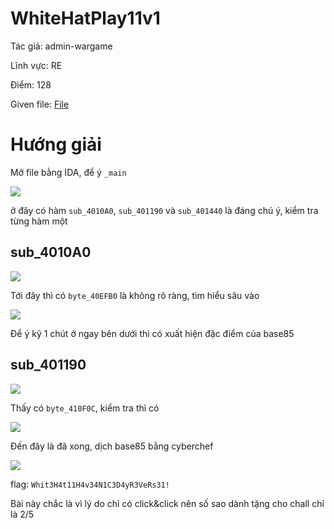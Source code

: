 # WhiteHatPlay11v1
Tác giả:  admin-wargame

Lĩnh vực: RE

Điểm: 128

Given file: [File](/challenge_wargame/re/re1)

# Hướng giải

Mở file bằng IDA, để ý `_main`

![](https://i.imgur.com/CUhZMdd.png)

ở đây có hàm `sub_4010A0`, `sub_401190` và `sub_401440` là đáng chú ý, kiểm tra từng hàm một

## sub_4010A0

![](https://i.imgur.com/cgIeoyN.png)

Tới đây thì có `byte_40EFB0` là không rõ ràng, tìm hiểu sâu vào 

![](https://i.imgur.com/UchJQlL.png)

Để ý kỹ 1 chút ở ngay bên dưới thì có xuất hiện đặc điểm của base85

## sub_401190 

![](https://i.imgur.com/YrMhKuV.png)


Thấy có `byte_410F0C`, kiểm tra thì có 

![](https://i.imgur.com/OQxAf3f.png)

Đến đây là đã xong, dịch base85 bằng cyberchef

![](https://i.imgur.com/lfgcKNR.png)

flag: `Whit3H4t11H4v34N1C3D4yR3VeRs31!`

Bài này chắc là vì lý do chỉ có click&click nên số sao dành tặng cho chall chỉ là 2/5 


